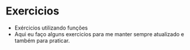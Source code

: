 # Exercicios
- Exércicios utilizando funções
- Aqui eu faço alguns exercicios para me manter sempre atualizado e também para praticar.
